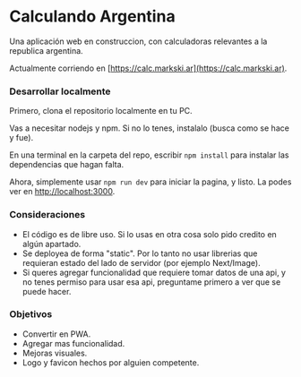 # Calculando Argentina
Una aplicación web en construccion, con calculadoras relevantes a la republica argentina.

Actualmente corriendo en [https://calc.markski.ar](https://calc.markski.ar).

### Desarrollar localmente

Primero, clona el repositorio localmente en tu PC.

Vas a necesitar nodejs y npm. Si no lo tenes, instalalo (busca como se hace y fue).

En una terminal en la carpeta del repo, escribir `npm install` para instalar las dependencias que hagan falta.

Ahora, simplemente usar `npm run dev` para iniciar la pagina, y listo. La podes ver en [http://localhost:3000](http://localhost:3000).

### Consideraciones

- El código es de libre uso. Si lo usas en otra cosa solo pido credito en algún apartado.
- Se deployea de forma "static". Por lo tanto no usar librerias que requieran estado del lado de servidor (por ejemplo Next/Image).
- Si queres agregar funcionalidad que requiere tomar datos de una api, y no tenes permiso para usar esa api, preguntame primero a ver que se puede hacer.

### Objetivos
- Convertir en PWA.
- Agregar mas funcionalidad.
- Mejoras visuales.
- Logo y favicon hechos por alguien competente.